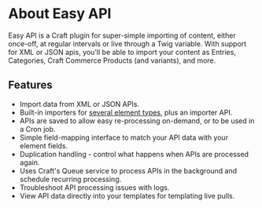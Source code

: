 # About Easy API

Easy API is a Craft plugin for super-simple importing of content, either once-off, at regular intervals or live through a Twig variable. With support for XML or JSON apis, you'll be able to import your content as Entries, Categories, Craft Commerce Products (and variants), and more.

## Features

- Import data from XML or JSON APIs.
- Built-in importers for [several element types](content-mapping/element-types.md), plus an importer API. 
- APIs are saved to allow easy re-processing on-demand, or to be used in a Cron job.
- Simple field-mapping interface to match your API data with your element fields.
- Duplication handling - control what happens when APIs are processed again.
- Uses Craft's Queue service to process APIs in the background and schedule recurring processing.
- Troubleshoot API processing issues with logs.
- View API data directly into your templates for templating live pulls.